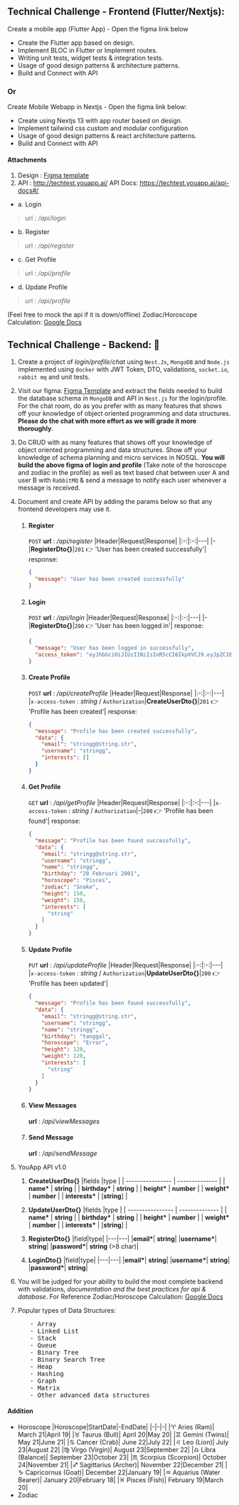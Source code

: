 ## Technical Challenge - Frontend (Flutter/Nextjs):
Create a mobile app (Flutter App) - Open the figma link below
- Create the Flutter app based on design.
- Implement BLOC in Flutter or Implement routes.
- Writing unit tests, widget tests & integration tests.
- Usage of good design patterns & architecture patterns.
- Build and Connect with API

### Or
Create Mobile Webapp in Nextjs - Open the figma link below:
- Create using Nextjs 13 with app router based on design.
- Implement tailwind css custom and modular configuration
- Usage of good design patterns & react architecture patterns.
- Build and Connect with API

#### Attachments
1. Design : [Figma template](https://www.figma.com/file/VnqmoYfwdTzN8qvvDZn6GC/YouApp-Test?node-id=0%3A1&=p7hNpbhefNuFtLs7-0)
2. API : http://techtest.youapp.ai/
API Docs: https://techtest.youapp.ai/api-docs#/

- a. Login
>url : */api/login*

- b. Register
>url : */api/register*

- c. Get Profile
>url : */api/profile*

- d. Update Profile
>url : */api/profile*

(Feel free to mock the api if it is down/offline)
Zodiac/Horoscope Calculation: [Google Docs](https://docs.google.com/spreadsheets/d/1Oahej8yuEHfDsQI-AwycEpQ0CnjkMsxOMg2ywMKnjsg/edit#gid=1538893505)

## Technical Challenge - Backend: 🚀

1. Create a project of _login/profile/chat_ using `Nest.Js`, `MongoDB` and `Node.js`
   implemented using `docker` with JWT Token, DTO, validations, `socket.io`, `rabbit mq`
   and unit tests.
2. Visit our figma: [Figma Template](https://www.figma.com/file/VnqmoYfwdTzN8qvvDZn6GC/YouApp-Test?node-id=0%3A1&=p7hNpbhefNuFtLs7-0) and extract the fields needed to build the database
   schema in `MongoDB` and API in `Nest.js` for the login/profile. For the chat room, do as
   you prefer with as many features that shows off your knowledge of object oriented
   programming and data structures. **Please do the chat with more effort as we will grade it more thoroughly**.
3. Do CRUD with as many features that shows off your knowledge of object oriented
   programming and data structures. Show off your knowledge of schema planning
   and micro services in NOSQL. **You will build the above figma of login and profile** (Take note of the horoscope and zodiac in the profile) as well as text based chat between user A and user B with `RabbitMQ` & send a message to notify each user
   whenever a message is received.
4. Document and create API by adding the params below so that any frontend
   developers may use it.
   1. #### Register
      `POST` **url** : _/api/register_
      |Header|Request|Response|
      |:-:|:-:|---|
      |-|**RegisterDto{}**|`201` 👉 'User has been created successfully'|
      response:
      ```json
      {
        "message": "User has been created successfully"
      }
      ```
   2. #### Login
      `POST` **url** : _/api/login_
      |Header|Request|Response|
      |:-:|:-:|---|
      |-|**RegisterDto{}**|`200` 👉 'User has been logged in'|
      response:
      ```json
      {
        "message": "User has been logged in successfully",
        "access_token": "eyJhbGciOiJIUzI1NiIsInR5cCI6IkpXVCJ9.eyJpZCI6IjY2MmM3ZGIwMTRlZDY4OGM3ZDg2NWZhNyIsInVzZXJuYW1lIjoic3RyaW5nZyIsImVtYWlsIjoic3RyaW5nZ0BzdHJpbmcuc3RyIiwiaWF0IjoxNzE0MTkxODA3LCJleHAiOjE3MTQxOTU0MDd9.idCIkmA8dTQzTeDPI1_SN7EgNh4O3qNM9HOMC5A18sI"
      }
      ```
   3. #### Create Profile
      `POST` **url** : _/api/createProfile_
      |Header|Request|Response|
      |:-:|:-:|---|
      |`x-access-token` : _string_ / `Authorization`|**CreateUserDto{}**|`201` 👉 'Profile has been created'|
      response:
      ```json
      {
        "message": "Profile has been created successfully",
        "data": {
          "email": "stringg@string.str",
          "username": "stringg",
          "interests": []
        }
      }
      ```
   4. #### Get Profile
      `GET` **url** : _/api/getProfile_
      |Header|Request|Response|
      |:-:|:-:|---|
      |`x-access-token` : _string_ / `Authorization`|-|`200` 👉 'Profile has been found'|
      response:
      ```json
      {
        "message": "Profile has been found successfully",
        "data": {
          "email": "stringg@string.str",
          "username": "stringg",
          "name": "stringg",
          "birthday": "28 Februari 2001",
          "horoscope": "Pisces",
          "zodiac": "Snake",
          "height": 150,
          "weight": 150,
          "interests": [
            "string"
          ]
        }
      }
      ```
   5. #### Update Profile
      `PUT` **url** : _/api/updateProfile_
      |Header|Request|Response|
      |:-:|:-:|---|
      |`x-access-token` : _string_ / `Authorization`|**UpdateUserDto{}**|`200` 👉 'Profile has been updated'|
      ```json
      {
        "message": "Profile has been found successfully",
        "data": {
          "email": "stringg@string.str",
          "username": "stringg",
          "name": "stringg",
          "birthday": "tanggal",
          "horoscope": "Error",
          "height": 120,
          "weight": 120,
          "interests": [
            "string"
          ]
        }
      }
      ```
   6. #### View Messages
      **url** : _/api/viewMessages_
   7. #### Send Message
      **url** : _/api/sendMessage_
5. YouApp API v1.0

   1. **CreateUserDto{}**
      |fields |type |
      | ---------------- | -------------- |
      | **name\*** | **string** |
      | **birthday\*** | **string** |
      | **height\*** | **number** |
      | **weight\*** | **number** |
      | **interests\*** | [**string**] |

   2. **UpdateUserDto{}**
      |fields |type |
      | ---------------- | -------------- |
      | **name\*** | **string** |
      | **birthday\*** | **string** |
      | **height\*** | **number** |
      | **weight\*** | **number** |
      | **interests\*** | [**string**] |

   3. **RegisterDto{}**
      |field|type|
      |---|---|
      |**email\***| **string**|
      |**username\***| **string**|
      |**password\***| **string** (>8 char)|

   4. **LoginDto{}**
      |field|type|
      |---|---|
      |**email\***| **string**|
      |**username\***| **string**|
      |**password\***| **string**|

6. You will be judged for your ability to build the most complete backend with
   validations, *documentation and the best practices for api & database*.
   For Reference Zodiac/Horoscope Calculation: [Google Docs](https://docs.google.com/spreadsheets/d/1Oahej8yuEHfDsQI-AwycEpQ0CnjkMsxOMg2ywMKnjsg/edit#gid=1538893505)

7. Popular types of Data Structures:
<pre>
      - Array
      - Linked List
      - Stack
      - Queue
      - Binary Tree
      - Binary Search Tree
      - Heap
      - Hashing
      - Graph
      - Matrix
      - Other advanced data structures
</pre>

#### Addition
- Horoscope
  |Horoscope|StartDate|-EndDate|
  |-|-|-|
  |♈ Aries (Ram)| March 21|April 19|
  |♉ Taurus (Bull)| April 20|May 20|
  |♊ Gemini (Twins)| May 21|June 21|
  |♋ Cancer (Crab)| June 22|July 22|
  |♌ Leo (Lion)| July 23|August 22|
  |♍ Virgo (Virgin)| August 23|September 22|
  |♎ Libra (Balance)| September 23|October 23|
  |♏ Scorpius (Scorpion)| October 24|November 21|
  |♐ Sagittarius (Archer)| November 22|December 21|
  |♑ Capricornus (Goat)| December 22|January 19|
  |♒ Aquarius (Water Bearer)| January 20|February 18|
  |♓ Pisces (Fish)| February 19|March 20|
- Zodiac